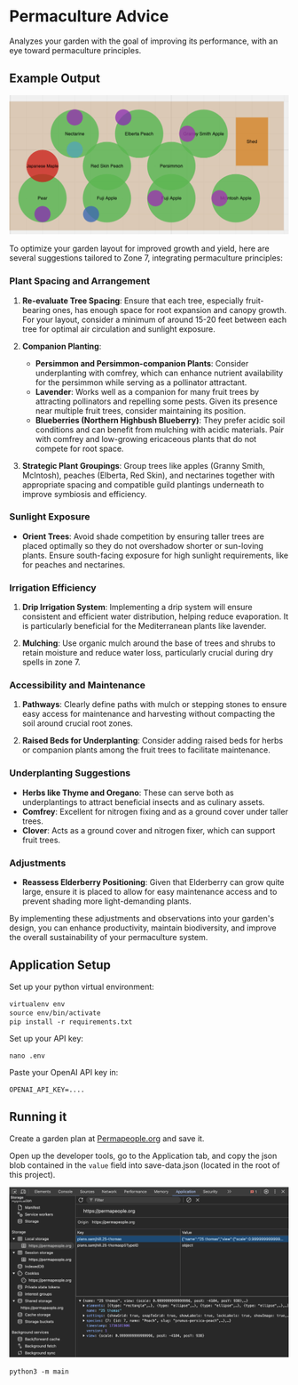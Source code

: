 # Permaculture Advice

Analyzes your garden with the goal of improving its performance, with an eye toward permaculture principles.

## Example Output

![garden plan example](images/garden.png)

To optimize your garden layout for improved growth and yield, here are several suggestions tailored to Zone 7, integrating permaculture principles:

### Plant Spacing and Arrangement
1. **Re-evaluate Tree Spacing**: Ensure that each tree, especially fruit-bearing ones, has enough space for root expansion and canopy growth. For your layout, consider a minimum of around 15-20 feet between each tree for optimal air circulation and sunlight exposure.

2. **Companion Planting**:
    - **Persimmon and Persimmon-companion Plants**: Consider underplanting with comfrey, which can enhance nutrient availability for the persimmon while serving as a pollinator attractant.
    - **Lavender**: Works well as a companion for many fruit trees by attracting pollinators and repelling some pests. Given its presence near multiple fruit trees, consider maintaining its position.
    - **Blueberries (Northern Highbush Blueberry)**: They prefer acidic soil conditions and can benefit from mulching with acidic materials. Pair with comfrey and low-growing ericaceous plants that do not compete for root space.

3. **Strategic Plant Groupings**: Group trees like apples (Granny Smith, McIntosh), peaches (Elberta, Red Skin), and nectarines together with appropriate spacing and compatible guild plantings underneath to improve symbiosis and efficiency.

### Sunlight Exposure
- **Orient Trees**: Avoid shade competition by ensuring taller trees are placed optimally so they do not overshadow shorter or sun-loving plants. Ensure south-facing exposure for high sunlight requirements, like for peaches and nectarines.

### Irrigation Efficiency
1. **Drip Irrigation System**: Implementing a drip system will ensure consistent and efficient water distribution, helping reduce evaporation. It is particularly beneficial for the Mediterranean plants like lavender.

2. **Mulching**: Use organic mulch around the base of trees and shrubs to retain moisture and reduce water loss, particularly crucial during dry spells in zone 7.

### Accessibility and Maintenance
1. **Pathways**: Clearly define paths with mulch or stepping stones to ensure easy access for maintenance and harvesting without compacting the soil around crucial root zones.

2. **Raised Beds for Underplanting**: Consider adding raised beds for herbs or companion plants among the fruit trees to facilitate maintenance.

### Underplanting Suggestions
- **Herbs like Thyme and Oregano**: These can serve both as underplantings to attract beneficial insects and as culinary assets.
- **Comfrey**: Excellent for nitrogen fixing and as a ground cover under taller trees.
- **Clover**: Acts as a ground cover and nitrogen fixer, which can support fruit trees.

### Adjustments
- **Reassess Elderberry Positioning**: Given that Elderberry can grow quite large, ensure it is placed to allow for easy maintenance access and to prevent shading more light-demanding plants.

By implementing these adjustments and observations into your garden's design, you can enhance productivity, maintain biodiversity, and improve the overall sustainability of your permaculture system.

## Application Setup

Set up your python virtual environment:

```shell
virtualenv env
source env/bin/activate
pip install -r requirements.txt
```

Set up your API key:

```shell
nano .env
```

Paste your OpenAI API key in:

```
OPENAI_API_KEY=....
```

## Running it

Create a garden plan at [Permapeople.org](https://permapeople.org/plans/new) and save it. 


Open up the developer tools, go to the Application tab, and copy the json blob contained in the `value` field into save-data.json (located in the root of this project).

![image of save data location](images/savedata.png)

```shell
python3 -m main
```


